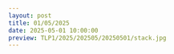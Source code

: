 ```yaml
---
layout: post
title: 01/05/2025
date: 2025-05-01 10:00:00
preview: TLP1/2025/202505/20250501/stack.jpg
---
```

